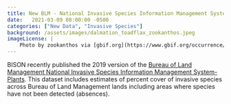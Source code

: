 ```yaml
---
title: New BLM - National Invasive Species Information Management System - Plants dataset published
date:   2021-03-09 08:00:00 -0500
categories: ["New Data", "Invasive Species"]
background: /assets/images/dalmation_toadflax_zookanthos.jpeg
imageLicense: |
    Photo by zookanthos via [gbif.org](https://www.gbif.org/occurrence/2610938963)
---
```

BISON recently published the 2019 version of the [Bureau of Land Management National Invasive Species Information Management System- Plants](https://www.gbif.org/dataset/cc63e998-fe1b-468d-94f1-6afcf494d0e4). This dataset includes estimates of percent cover of invasive species across Bureau of Land Management lands including areas where species have not been detected (absences). 